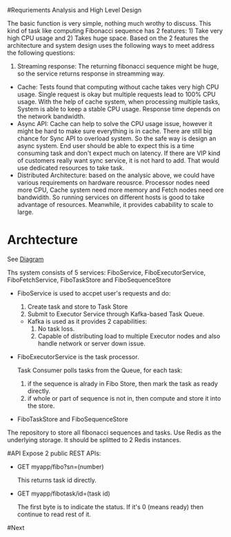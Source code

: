 #Requriements Analysis and High Level Design

The basic function is very simple, nothing much wrothy to discuss. This kind of task like computing Fibonacci sequence has 2 features: 1) Take very high CPU usage and 2) Takes huge space. Based on the 2 features the architecture and system design uses the following ways to meet address the following questions:

1. Streaming response: The returning fibonacci sequence might be huge, so the service returns response in streamming way.
- Cache: Tests found that computing without cache takes very high CPU usage. Single request is okay but multiple requests lead to 100% CPU usage. With the help of cache system, when processing multiple tasks, System is able to keep a stable CPU usage. Response time depends on the network bandwidth. 
- Async API: Cache can help to solve the CPU usage issue, however it might be hard to make sure everything is in cache. There are still big chance for Sync API to overload system. So the safe way is design an async system. End user should be able to expect this is a time consuming task and don't expect much on latency. If there are VIP kind of customers really want sync service, it is not hard to add. That would use dedicated resources to take task.
- Distributed Architecture: based on the analysic above, we could have various requirements on hardware reousrce. Processor nodes need more CPU, Cache system need more memory and Fetch nodes need ore bandwidith. So running services on different hosts is good to take advantage of resources. Meanwhile, it provides cabability to scale to large.

# Archtecture
See [Diagram](https://drive.google.com/file/d/0B4dYAL73RDJHbjRnb1c0MkZ5a2s/view?usp=sharing)

Ths system consists of 5 services: FiboService, FiboExecutorService, FiboFetchService, FiboTaskStore and FiboSequenceStore
- FiboService is used to accpet user's requests and do:
  1. Create task and store to Task Store
  2. Submit to Executor Service through Kafka-based Task Queue.
  
    - Kafka is used as it provides 2 capabilities:
      1. No task loss.
      2. Capable of distributing load to multiple Executor nodes and also handle network or server down issue.  
     
- FiboExecutorService is the task processor. 

  Task Consumer polls tasks from the Queue, for each task:
    1. if the sequence is alrady in Fibo Store, then mark the task as ready directly. 
    2. if whole or part of sequence is not in, then compute and store it into the store.  
    
- FiboTaskStore and FiboSequenceStore

The repository to store all fibonacci sequences and tasks. Use Redis as the underlying storage. It should be splitted to 2 Redis instances. 

#API
Expose 2 public REST APIs:

- GET myapp/fibo?sn=(number)

    This returns task id directly.

- GET myapp/fibotask/id=(task id)

    The first byte is to indicate the status. If it's 0 (means ready) then continue to read rest of it.

#Next
